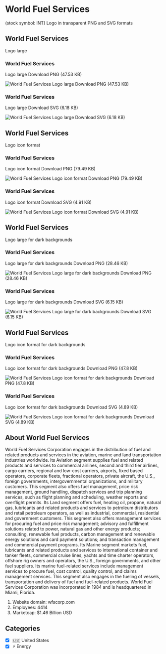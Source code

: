 # World Fuel Services
 (stock symbol: INT) Logo in transparent PNG and SVG formats

## World Fuel Services
 Logo large

### World Fuel Services
 Logo large Download PNG (47.53 KB)

![World Fuel Services
 Logo large Download PNG (47.53 KB)](/img/orig/INT_BIG-cf033784.png)

### World Fuel Services
 Logo large Download SVG (6.18 KB)

![World Fuel Services
 Logo large Download SVG (6.18 KB)](/img/orig/INT_BIG-a4221bbb.svg)

## World Fuel Services
 Logo icon format

### World Fuel Services
 Logo icon format Download PNG (79.49 KB)

![World Fuel Services
 Logo icon format Download PNG (79.49 KB)](/img/orig/INT-d8819a2e.png)

### World Fuel Services
 Logo icon format Download SVG (4.91 KB)

![World Fuel Services
 Logo icon format Download SVG (4.91 KB)](/img/orig/INT-2e78337f.svg)

## World Fuel Services
 Logo large for dark backgrounds

### World Fuel Services
 Logo large for dark backgrounds Download PNG (28.46 KB)

![World Fuel Services
 Logo large for dark backgrounds Download PNG (28.46 KB)](/img/orig/INT_BIG.D-697f54e8.png)

### World Fuel Services
 Logo large for dark backgrounds Download SVG (6.15 KB)

![World Fuel Services
 Logo large for dark backgrounds Download SVG (6.15 KB)](/img/orig/INT_BIG.D-d29bb763.svg)

## World Fuel Services
 Logo icon format for dark backgrounds

### World Fuel Services
 Logo icon format for dark backgrounds Download PNG (47.8 KB)

![World Fuel Services
 Logo icon format for dark backgrounds Download PNG (47.8 KB)](/img/orig/INT.D-e181fc98.png)

### World Fuel Services
 Logo icon format for dark backgrounds Download SVG (4.89 KB)

![World Fuel Services
 Logo icon format for dark backgrounds Download SVG (4.89 KB)](/img/orig/INT.D-a47cf558.svg)

## About World Fuel Services


World Fuel Services Corporation engages in the distribution of fuel and related products and services in the aviation, marine and land transportation industries worldwide. Its Aviation segment supplies fuel and related products and services to commercial airlines, second and third tier airlines, cargo carriers, regional and low-cost carriers, airports, fixed based operators, corporate fleets, fractional operators, private aircraft, the U.S., foreign governments, intergovernmental organizations, and military customers. This segment also offers fuel management, price risk management, ground handling, dispatch services and trip planning services, such as flight planning and scheduling, weather reports and overflight permits. Its Land segment offers fuel, heating oil, propane, natural gas, lubricants and related products and services to petroleum distributors and retail petroleum operators, as well as industrial, commercial, residential and government customers. This segment also offers management services for procuring fuel and price risk management; advisory and fulfillment solutions related to power, natural gas and other energy products; consulting, renewable fuel products, carbon management and renewable energy solutions and card payment solutions; and transaction management and commercial payment programs. Its Marine segment markets fuel, lubricants and related products and services to international container and tanker fleets, commercial cruise lines, yachts and time charter operators, offshore rig owners and operators, the U.S., foreign governments, and other fuel suppliers. Its marine fuel-related services include management services to procure fuel, cost control, quality control, and claims management services. This segment also engages in the fueling of vessels, transportation and delivery of fuel and fuel-related products. World Fuel Services Corporation was incorporated in 1984 and is headquartered in Miami, Florida.

1. Website domain: wfscorp.com
2. Employees: 4414
3. Marketcap: $1.46 Billion USD


## Categories
- [x] 🇺🇸 United States
- [x] ⚡ Energy
